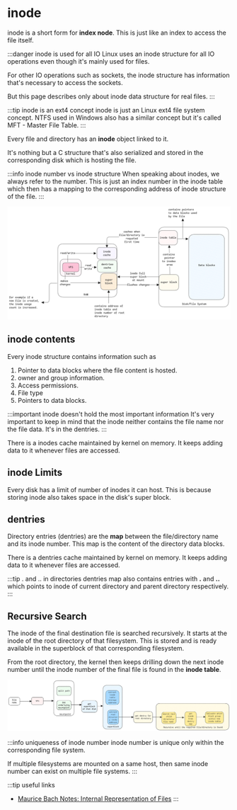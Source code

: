 # inode

inode is a short form for **index node**.
This is just like an index to access the file itself.

:::danger inode is used for all IO
Linux uses an inode structure for all IO operations even though it's mainly used for files.

For other IO operations such as sockets, the inode structure has information that's necessary to access the sockets.

But this page describes only about inode data structure for real files.
:::

:::tip inode is an ext4 concept
inode is just an Linux ext4 file system concept.
NTFS used in Windows also has a similar concept
but it's called MFT - Master File Table.
:::

Every file and directory has an **inode** object linked to it.

It's nothing but a C structure that's also serialized and stored in the corresponding disk which is hosting the file.

:::info inode number vs inode structure
When speaking about inodes, we always refer to the number.
This is just an index number in the inode table
which then has a mapping to the corresponding address of inode structure of the file.
:::

![inode-data](../../static/img/files-inode.excalidraw.png)

## inode contents

Every inode structure contains information such as

1. Pointer to data blocks where the file content is hosted.
2. owner and group information.
3. Access permissions.
4. File type
5. Pointers to data blocks.

:::important inode doesn't hold the most important information
It's very important to keep in mind that the inode neither contains the file name nor
the file data. It's in the dentries.
:::

There is a inodes cache maintained by kernel on memory.
It keeps adding data to it whenever files are accessed.

## inode Limits

Every disk has a limit of number of inodes it can host.
This is because storing inode also takes space in the disk's super block.

## dentries

Directory entries (dentries) are the **map** between the file/directory name and its inode number.
This map is the content of the directory data blocks.

There is a dentries cache maintained by kernel on memory.
It keeps adding data to it whenever files are accessed.

:::tip . and .. in directories
dentries map also contains entries with **.** and **..**
which points to inode of current directory and parent directory respectively.
:::

## Recursive Search

The inode of the final destination file is searched recursively.
It starts at the inode of the root directory of that filesystem.
This is stored and is ready available in the superblock of that corresponding filesystem.

From the root directory, the kernel then keeps drilling down the next inode number until the
inode number of the final file is found in the **inode table**.

![file-search](../../static/img/file-finding-process.excalidraw.png)

:::info uniqueness of inode number
inode number is unique only within the corresponding file system.

If multiple filesystems are mounted on a same host, then same inode number can exist on multiple file systems.
:::

:::tip useful links

- [Maurice Bach Notes: Internal Representation of Files](https://github.com/suvratapte/Maurice-Bach-Notes/blob/master/4-Internal-Representation-of-Files.md)
  :::
